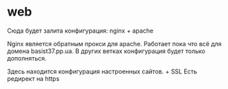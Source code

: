 # web
Сюда будет залита конфигурация: nginx + apache

Nginx является обратным прокси для apache. 
Работает пока что всё для домена basist37.pp.ua. 
В других ветках конфигурация будет только дополняться. 

Здесь находится конфигурация настроенных сайтов. + SSL
Есть редирект на https
